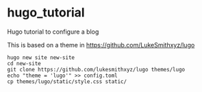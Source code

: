 # hugo_tutorial
Hugo tutorial to configure a blog

This is based on a theme in https://github.com/LukeSmithxyz/lugo

```shell
hugo new site new-site
cd new-site
git clone https://github.com/lukesmithxyz/lugo themes/lugo
echo "theme = 'lugo'" >> config.toml
cp themes/lugo/static/style.css static/
```